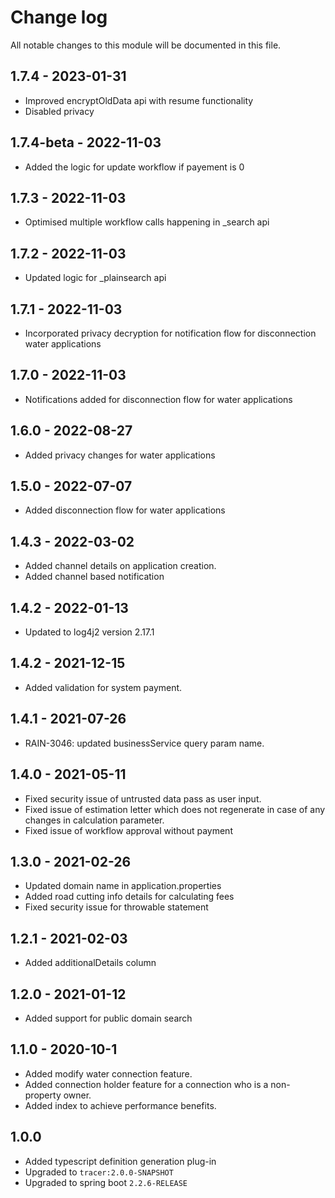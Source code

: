 # Change log
All notable changes to this module will be documented in this file.

## 1.7.4 - 2023-01-31

- Improved encryptOldData api with resume functionality
- Disabled privacy

## 1.7.4-beta - 2022-11-03

- Added the logic for update workflow if payement is 0

## 1.7.3 - 2022-11-03

- Optimised multiple workflow calls happening in _search api

## 1.7.2 - 2022-11-03

- Updated logic for _plainsearch api

## 1.7.1 - 2022-11-03

- Incorporated privacy decryption for notification flow for disconnection water applications

## 1.7.0 - 2022-11-03

- Notifications added for disconnection flow for water applications

## 1.6.0 - 2022-08-27

- Added privacy changes for water applications

## 1.5.0 - 2022-07-07

- Added disconnection flow for water applications

## 1.4.3 - 2022-03-02

- Added channel details on application creation.
- Added channel based notification

## 1.4.2 - 2022-01-13

- Updated to log4j2 version 2.17.1

## 1.4.2 - 2021-12-15

- Added validation for system payment.

## 1.4.1 - 2021-07-26

- RAIN-3046: updated businessService query param name.

## 1.4.0 - 2021-05-11

- Fixed security issue of untrusted data pass as user input.
- Fixed issue of estimation letter which does not regenerate in case of any changes in calculation parameter.
- Fixed issue of workflow approval without payment

## 1.3.0 - 2021-02-26
- Updated domain name in application.properties
- Added road cutting info details for calculating fees
- Fixed security issue for throwable statement

## 1.2.1 - 2021-02-03
- Added additionalDetails column

## 1.2.0 - 2021-01-12
- Added support for public domain search

## 1.1.0 - 2020-10-1
- Added modify water connection feature.
- Added connection holder feature for a connection who is a non-property owner.
- Added index to achieve performance benefits.

## 1.0.0
- Added typescript definition generation plug-in
- Upgraded to `tracer:2.0.0-SNAPSHOT`
- Upgraded to spring boot `2.2.6-RELEASE`